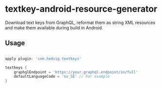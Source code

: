 # textkey-android-resource-generator

Download text keys from GraphQL, reformat them as string XML resources and make them available during build in Android.

## Usage

```groovy

apply plugin: 'com.hedvig.textkeys'

textkeys {
    graphqlEndpoint = 'https://your.graphql.endpoint/in/full'
    defaultLanguageCode = 'sv_SE' // For example
}

```